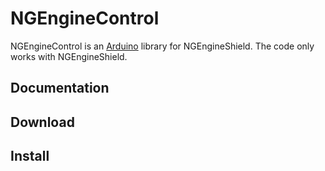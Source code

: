 #  NGEngineControl

NGEngineControl is an [Arduino](http://arduino.cc) library for NGEngineShield.
The code only works with NGEngineShield.

## Documentation

## Download

## Install
